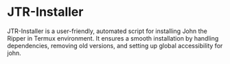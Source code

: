 # JTR-Installer
JTR-Installer is a user-friendly, automated script for installing John the Ripper in Termux environment. It ensures a smooth installation by handling dependencies, removing old versions, and setting up global accessibility for john.
